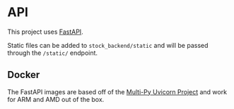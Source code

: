 # API

This project uses [FastAPI](https://fastapi.tiangolo.com/).

Static files can be added to `stock_backend/static` and will be passed through the `/static/` endpoint.

## Docker

The FastAPI images are based off of the [Multi-Py Uvicorn Project](https://github.com/multi-py/python-uvicorn) and work for ARM and AMD out of the box.
